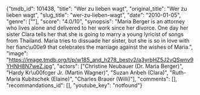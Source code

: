{"tmdb_id": 101438, "title": "Wer zu lieben wagt", "original_title": "Wer zu lieben wagt", "slug_title": "wer-zu-lieben-wagt", "date": "2010-01-05", "genre": [""], "score": "4.0/10", "synopsis": "Maria Berger is an attorney who lives alone and delivered to her work since her divorce. One day her sister Clara tells her that she is going to marry a young lyricist of songs from Thailand. Maria tries to dissuade her sister, but she is so in love with her fianc\u00e9 that celebrates the marriage against the wishes of Maria.", "image": "https://image.tmdb.org/t/p/w185_and_h278_bestv2/a3yrbHZ5J2vQSwnv9YHNH8N7weZ.jpg", "actors": ["Christine Neubauer (Dr. Maria Berger)", "Hardy Kr\u00fcger Jr. (Martin Wagner)", "Suzan Anbeh (Clara)", "Ruth-Maria Kubitschek (Elaine)", "Charles Brauer (Willi)"], "comments": [], "recommandations_id": [], "youtube_key": "notfound"}